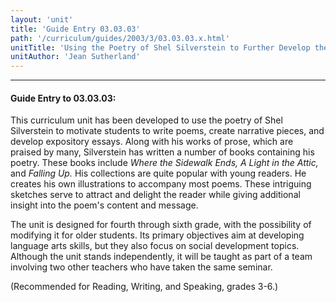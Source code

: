 ```yaml
---
layout: 'unit'
title: 'Guide Entry 03.03.03'
path: '/curriculum/guides/2003/3/03.03.03.x.html'
unitTitle: 'Using the Poetry of Shel Silverstein to Further Develop the Narrative, Expository, and Poetic Writing Skills of Elementary Students'
unitAuthor: 'Jean Sutherland'
---
```


<body>
<hr/>
 <h4>
  Guide Entry to 03.03.03:
 </h4>
 <p>
  This curriculum unit has been developed to use the poetry of Shel Silverstein to motivate students to write poems, create narrative pieces, and develop expository essays.  Along with his works of prose, which are praised by many, Silverstein has written a number of books containing his poetry.  These books include
  <i>
   Where the Sidewalk Ends, A Light in the Attic,
  </i>
  and
  <i>
   Falling Up.
  </i>
  His collections are quite popular with young readers.  He creates his own illustrations to accompany most poems.  These intriguing sketches serve to attract and delight the reader while giving additional insight into the poem's content and message.
 </p>
<p>
  The unit is designed for fourth through sixth grade, with the possibility of modifying it for older students.  Its primary objectives aim at developing language arts skills, but they also focus on social development topics.  Although the unit stands independently, it will be taught as part of a team involving two other teachers who have taken the same seminar.
 </p>
<p>
  (Recommended for Reading, Writing, and Speaking, grades 3-6.)
 </p>

</body>
